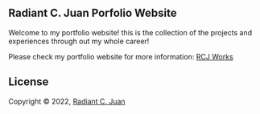 ## Radiant C. Juan Porfolio Website
Welcome to my portfolio website! this is the collection of the projects and experiences through out my whole career!

Please check my portfolio website for more information: [RCJ Works](https://radiantcjuan.me/)

## License
Copyright © 2022, [Radiant C. Juan](https://github.com/radiantjuan/)

